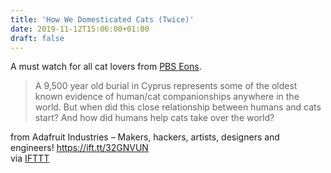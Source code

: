 ```yaml
---
title: 'How We Domesticated Cats (Twice)'
date: 2019-11-12T15:06:00+01:00
draft: false
---
```


A must watch for all cat lovers from [PBS Eons](https://www.youtube.com/channel/UCzR-rom72PHN9Zg7RML9EbA).

> A 9,500 year old burial in Cyprus represents some of the oldest known evidence of human/cat companionships anywhere in the world. But when did this close relationship between humans and cats start? And how did humans help cats take over the world?

  
  
from Adafruit Industries – Makers, hackers, artists, designers and engineers! https://ift.tt/32GNVUN  
via [IFTTT](https://ifttt.com/?ref=da&site=blogger)